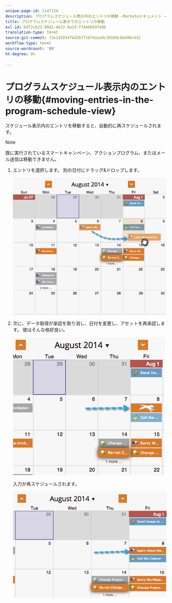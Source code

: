 ```yaml
---
unique-page-id: 1147134
description: プログラムスケジュール表示内のエントリの移動 —Marketoドキュメント — 製品ドキュメント
title: プログラムスケジュール表示でのエントリの移動
exl-id: 6df2cb23-99d1-4b72-8a1d-ff4466597e8b
translation-type: tm+mt
source-git-commit: 72e1d29347bd5b77107da1e9c30169cb6490c432
workflow-type: tm+mt
source-wordcount: '80'
ht-degree: 0%

---
```


# プログラムスケジュール表示内のエントリの移動{#moving-entries-in-the-program-schedule-view}

スケジュール表示内のエントリを移動すると、自動的に再スケジュールされます。

>[!NOTE]
>
>既に実行されているスマートキャンペーン、アクションプログラム、またはメール送信は移動できません。

1. エントリを選択します。 別の日付にドラッグ&amp;ドロップします。

   ![](assets/image2014-9-18-17-3a47-3a23.png)

1. 次に、データ取得が承認を取り消し、日付を変更し、アセットを再承認します。 彼はそんな格好良い。

   ![](assets/image2014-9-18-17-3a47-3a35.png)

   入力が再スケジュールされます。

   ![](assets/image2014-9-18-17-3a49-3a19.png)
